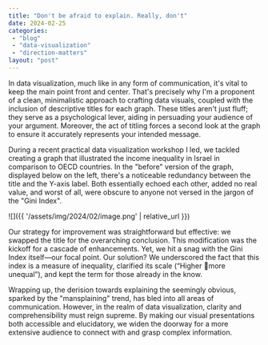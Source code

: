 ```yaml
---
title: "Don't be afraid to explain. Really, don't"
date: 2024-02-25
categories: 
 - "blog"
 - "data-visualization"
 - "direction-matters"
layout: "post"
---
```


In data visualization, much like in any form of communication, it's vital to keep the main point front and center. That's precisely why I'm a proponent of a clean, minimalistic approach to crafting data visuals, coupled with the inclusion of descriptive titles for each graph. These titles aren't just fluff; they serve as a psychological lever, aiding in persuading your audience of your argument. Moreover, the act of titling forces a second look at the graph to ensure it accurately represents your intended message.

During a recent practical data visualization workshop I led, we tackled creating a graph that illustrated the income inequality in Israel in comparison to OECD countries. In the "before" version of the graph, displayed below on the left, there's a noticeable redundancy between the title and the Y-axis label. Both essentially echoed each other, added no real value, and worst of all, were obscure to anyone not versed in the jargon of the "Gini Index".

![]({{ '/assets/img/2024/02/image.png' | relative_url }})

Our strategy for improvement was straightforward but effective: we swapped the title for the overarching conclusion. This modification was the kickoff for a cascade of enhancements. Yet, we hit a snag with the Gini Index itself—our focal point. Our solution? We underscored the fact that this index is a measure of inequality, clarified its scale (“Higher  more unequal”), and kept the term for those already in the know.

Wrapping up, the derision towards explaining the seemingly obvious, sparked by the "mansplaining" trend, has bled into all areas of communication. However, in the realm of data visualization, clarity and comprehensibility must reign supreme. By making our visual presentations both accessible and elucidatory, we widen the doorway for a more extensive audience to connect with and grasp complex information.
